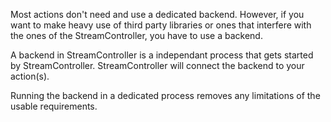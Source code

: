 Most actions don't need and use a dedicated backend. However, if you want to make heavy use of third party libraries or ones that interfere with the ones of the StreamController, you have to use a backend.

A backend in StreamController is a independant process that gets started by StreamController. StreamController will connect the backend to your action(s).

Running the backend in a dedicated process removes any limitations of the usable requirements.